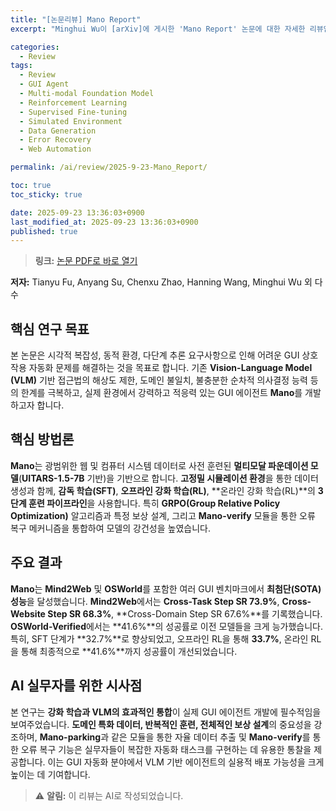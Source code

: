 ```yaml
---
title: "[논문리뷰] Mano Report"
excerpt: "Minghui Wu이 [arXiv]에 게시한 'Mano Report' 논문에 대한 자세한 리뷰입니다."

categories:
  - Review
tags:
  - Review
  - GUI Agent
  - Multi-modal Foundation Model
  - Reinforcement Learning
  - Supervised Fine-tuning
  - Simulated Environment
  - Data Generation
  - Error Recovery
  - Web Automation

permalink: /ai/review/2025-9-23-Mano_Report/

toc: true
toc_sticky: true

date: 2025-09-23 13:36:03+0900
last_modified_at: 2025-09-23 13:36:03+0900
published: true
---
```

> **링크:** [논문 PDF로 바로 열기](https://arxiv.org/abs/2509.17336)

**저자:** Tianyu Fu, Anyang Su, Chenxu Zhao, Hanning Wang, Minghui Wu 외 다수



## 핵심 연구 목표
본 논문은 시각적 복잡성, 동적 환경, 다단계 추론 요구사항으로 인해 어려운 GUI 상호작용 자동화 문제를 해결하는 것을 목표로 합니다. 기존 **Vision-Language Model (VLM)** 기반 접근법의 해상도 제한, 도메인 불일치, 불충분한 순차적 의사결정 능력 등의 한계를 극복하고, 실제 환경에서 강력하고 적응력 있는 GUI 에이전트 **Mano**를 개발하고자 합니다.

## 핵심 방법론
**Mano**는 광범위한 웹 및 컴퓨터 시스템 데이터로 사전 훈련된 **멀티모달 파운데이션 모델**(**UITARS-1.5-7B** 기반)을 기반으로 합니다. **고정밀 시뮬레이션 환경**을 통한 데이터 생성과 함께, **감독 학습(SFT)**, **오프라인 강화 학습(RL)**, **온라인 강화 학습(RL)**의 **3단계 훈련 파이프라인**을 사용합니다. 특히 **GRPO(Group Relative Policy Optimization)** 알고리즘과 특정 보상 설계, 그리고 **Mano-verify** 모듈을 통한 오류 복구 메커니즘을 통합하여 모델의 강건성을 높였습니다.

## 주요 결과
**Mano**는 **Mind2Web** 및 **OSWorld**를 포함한 여러 GUI 벤치마크에서 **최첨단(SOTA) 성능**을 달성했습니다. **Mind2Web**에서는 **Cross-Task Step SR 73.9%**, **Cross-Website Step SR 68.3%**, **Cross-Domain Step SR 67.6%**를 기록했습니다. **OSWorld-Verified**에서는 **41.6%**의 성공률로 이전 모델들을 크게 능가했습니다. 특히, SFT 단계가 **32.7%**로 향상되었고, 오프라인 RL을 통해 **33.7%**, 온라인 RL을 통해 최종적으로 **41.6%**까지 성공률이 개선되었습니다.

## AI 실무자를 위한 시사점
본 연구는 **강화 학습과 VLM의 효과적인 통합**이 실제 GUI 에이전트 개발에 필수적임을 보여주었습니다. **도메인 특화 데이터, 반복적인 훈련, 전체적인 보상 설계**의 중요성을 강조하며, **Mano-parking**과 같은 모듈을 통한 자율 데이터 추출 및 **Mano-verify**를 통한 오류 복구 기능은 실무자들이 복잡한 자동화 태스크를 구현하는 데 유용한 통찰을 제공합니다. 이는 GUI 자동화 분야에서 VLM 기반 에이전트의 실용적 배포 가능성을 크게 높이는 데 기여합니다.

> ⚠️ **알림:** 이 리뷰는 AI로 작성되었습니다.